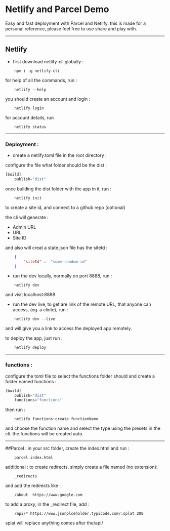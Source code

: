 # Netlify and Parcel Demo
Easy and fast deployment with Parcel and Netlify.
this is made for a personal reference, please feel free to use share and play with. 

---

## Netlify 

* first download netlify-cli globally : 

``` 
    npm i -g netlify-cli 
```

for help of all the commands, run :
```
    netlify --help
```
you should create an account and login : 
```
    netlify login
```

for account details, run 
``` 
    netlify status  
``` 


---

### Deployment :
* create a netlify.toml file in the root directory : 

configure the file what folder should be the dist : 

```python
[build]
    publish="dist"
```

once building the dist folder with the app in it, run :

``` 
    netlify init 
```

to create a site id, and connect to a github repo (optional)

the cli will generate : 
- Admin URL
- URL
- Site ID

and also will creat a state.json file has the siteId :

```json
    {
        "siteId" :  "some-random-id"
    }
```
* run the dev locally, normally on port 8888, run : 
```
    netlify dev
```
and visit localhost:8888



* run the dev live, to get are link of the remote URL, that anyone can access, (eg. a clinte), run :
```
    netlify dev --live
```

and will give you a link to access the deployed app remotely. 


to deploy the app, just run : 

```
    netlify deploy
```

---
### functions : 

configure the toml file to select the functions folder should and create a folder named functions : 

```python
[build]
    publish="dist"
    functions="functions"
```
then run : 
```
    netlify functions:create functionName
```
and choose the function name and select the type using the presets in the cli. the functions will be created auto.

---

##Parcel :
in your src folder, create the index.html and run :
```
    parcel index.html
```

additional :
to create redirects, simply create a file named (no extension): 
```
    _redirects
```
and add the redirects like : 
```
    /about  https://www.google.com
```

to add a proxy,  in the _redirect file, add : 

```
    /api/* https://www.jsonplceholder.typicode.com/:splat 200
```

splat will replace anything comes after the/api/

